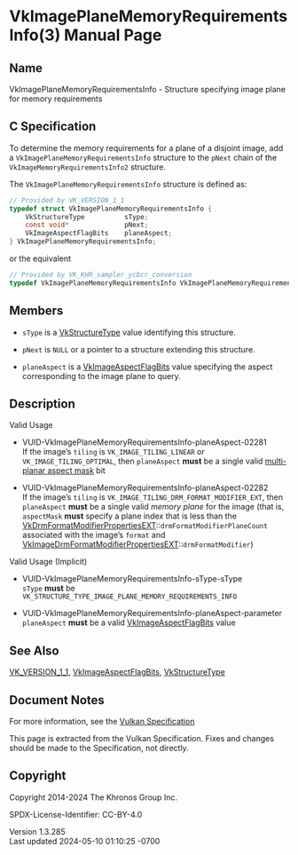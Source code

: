 # VkImagePlaneMemoryRequirementsInfo(3) Manual Page

## Name

VkImagePlaneMemoryRequirementsInfo - Structure specifying image plane
for memory requirements



## <a href="#_c_specification" class="anchor"></a>C Specification

To determine the memory requirements for a plane of a disjoint image,
add a `VkImagePlaneMemoryRequirementsInfo` structure to the `pNext`
chain of the `VkImageMemoryRequirementsInfo2` structure.

The `VkImagePlaneMemoryRequirementsInfo` structure is defined as:

``` c
// Provided by VK_VERSION_1_1
typedef struct VkImagePlaneMemoryRequirementsInfo {
    VkStructureType          sType;
    const void*              pNext;
    VkImageAspectFlagBits    planeAspect;
} VkImagePlaneMemoryRequirementsInfo;
```

or the equivalent

``` c
// Provided by VK_KHR_sampler_ycbcr_conversion
typedef VkImagePlaneMemoryRequirementsInfo VkImagePlaneMemoryRequirementsInfoKHR;
```

## <a href="#_members" class="anchor"></a>Members

- `sType` is a [VkStructureType](https://registry.khronos.org/vulkan/specs/1.3-extensions/man/html/VkStructureType.html) value identifying
  this structure.

- `pNext` is `NULL` or a pointer to a structure extending this
  structure.

- `planeAspect` is a [VkImageAspectFlagBits](https://registry.khronos.org/vulkan/specs/1.3-extensions/man/html/VkImageAspectFlagBits.html)
  value specifying the aspect corresponding to the image plane to query.

## <a href="#_description" class="anchor"></a>Description

Valid Usage

- <a href="#VUID-VkImagePlaneMemoryRequirementsInfo-planeAspect-02281"
  id="VUID-VkImagePlaneMemoryRequirementsInfo-planeAspect-02281"></a>
  VUID-VkImagePlaneMemoryRequirementsInfo-planeAspect-02281  
  If the image’s `tiling` is `VK_IMAGE_TILING_LINEAR` or
  `VK_IMAGE_TILING_OPTIMAL`, then `planeAspect` **must** be a single
  valid <a
  href="https://registry.khronos.org/vulkan/specs/1.3-extensions/html/vkspec.html#formats-planes-image-aspect"
  target="_blank" rel="noopener">multi-planar aspect mask</a> bit

- <a href="#VUID-VkImagePlaneMemoryRequirementsInfo-planeAspect-02282"
  id="VUID-VkImagePlaneMemoryRequirementsInfo-planeAspect-02282"></a>
  VUID-VkImagePlaneMemoryRequirementsInfo-planeAspect-02282  
  If the image’s `tiling` is `VK_IMAGE_TILING_DRM_FORMAT_MODIFIER_EXT`,
  then `planeAspect` **must** be a single valid *memory plane* for the
  image (that is, `aspectMask` **must** specify a plane index that is
  less than the
  [VkDrmFormatModifierPropertiesEXT](https://registry.khronos.org/vulkan/specs/1.3-extensions/man/html/VkDrmFormatModifierPropertiesEXT.html)::`drmFormatModifierPlaneCount`
  associated with the image’s `format` and
  [VkImageDrmFormatModifierPropertiesEXT](https://registry.khronos.org/vulkan/specs/1.3-extensions/man/html/VkImageDrmFormatModifierPropertiesEXT.html)::`drmFormatModifier`)

Valid Usage (Implicit)

- <a href="#VUID-VkImagePlaneMemoryRequirementsInfo-sType-sType"
  id="VUID-VkImagePlaneMemoryRequirementsInfo-sType-sType"></a>
  VUID-VkImagePlaneMemoryRequirementsInfo-sType-sType  
  `sType` **must** be
  `VK_STRUCTURE_TYPE_IMAGE_PLANE_MEMORY_REQUIREMENTS_INFO`

- <a href="#VUID-VkImagePlaneMemoryRequirementsInfo-planeAspect-parameter"
  id="VUID-VkImagePlaneMemoryRequirementsInfo-planeAspect-parameter"></a>
  VUID-VkImagePlaneMemoryRequirementsInfo-planeAspect-parameter  
  `planeAspect` **must** be a valid
  [VkImageAspectFlagBits](https://registry.khronos.org/vulkan/specs/1.3-extensions/man/html/VkImageAspectFlagBits.html) value

## <a href="#_see_also" class="anchor"></a>See Also

[VK_VERSION_1_1](https://registry.khronos.org/vulkan/specs/1.3-extensions/man/html/VK_VERSION_1_1.html),
[VkImageAspectFlagBits](https://registry.khronos.org/vulkan/specs/1.3-extensions/man/html/VkImageAspectFlagBits.html),
[VkStructureType](https://registry.khronos.org/vulkan/specs/1.3-extensions/man/html/VkStructureType.html)

## <a href="#_document_notes" class="anchor"></a>Document Notes

For more information, see the <a
href="https://registry.khronos.org/vulkan/specs/1.3-extensions/html/vkspec.html#VkImagePlaneMemoryRequirementsInfo"
target="_blank" rel="noopener">Vulkan Specification</a>

This page is extracted from the Vulkan Specification. Fixes and changes
should be made to the Specification, not directly.

## <a href="#_copyright" class="anchor"></a>Copyright

Copyright 2014-2024 The Khronos Group Inc.

SPDX-License-Identifier: CC-BY-4.0

Version 1.3.285  
Last updated 2024-05-10 01:10:25 -0700
